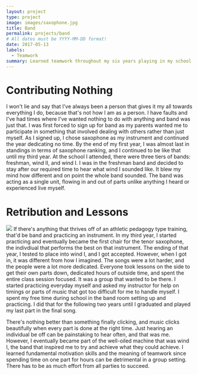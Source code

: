 ```yaml
---
layout: project
type: project
image: images/saxophone.jpg
title: Band
permalink: projects/band
# All dates must be YYYY-MM-DD format!
date: 2017-05-13
labels:
  - Teamwork
summary: Learned teamwork throughout my six years playing in my school's band by being the member that contributes nothing and changing to be a member that gives their all.
---
```


# Contributing Nothing #
I won't lie and say that I've always been a person that gives it my all towards everything I do, because that's not how I am as a person. I have faults and I've had times where I've wanted nothing to do with anything and band was just that. I was first forced to sign up for band as my parents wanted me to participate in something that involved dealing with others rather than just myself. As I signed up, I chose saxophone as my instrument and continued the year dedicating no time. By the end of my first year, I was almost last in standings in terms of saxophone ranking, and I continued to be like that until my third year. At the school I attended, there were three tiers of bands: freshman, wind II, and wind I. I was in the freshman band and decided to stay after our required time to hear what wind I sounded like. It blew my mind how different and on point the whole band sounded. The band was acting as a single unit, flowing in and out of parts unlike anything I heard or experienced live myself. 

# Retribution and Lessons # 
<img class="ui medium right floated rounded image" src="../images/repetition.jpg">
If there's anything that thrives off of an athletic pedagogy type training, that'd be band and practicing an instrument. In my third year, I started practicing and eventually became the first chair for the tenor saxophone, the indivdiual that performs the best on that instrument. The ending of that year, I tested to place into wind I, and I got accepted. However, when I got in, it was different from how I imagined. The songs were a lot harder, and the people were a lot more dedicated. Everyone took lessons on the side to get their own parts down, dedicated hours of outside time, and spent the entire class session focused. It was a group that wanted to be there. I started practicing everyday myself and asked my instructor for help on timings or parts of music that got too difficult for me to handle myself. I spent my free time during school in the band room setting up and practicing. I did that for the following two years until I graduated and played my last part in the final song. 

There's nothing better than something finally clicking, and music clicks beautifully when every part is done at the right time. Just hearing an individual be off can be painstaking to hear often, and that was me. However, I eventually became part of the well-oiled machine that was wind I, the band that inspired me to try and achieve what they could achieve. I learned fundamental motivation skills and the meaning of teamwork since spending time on one part for hours can be detrimental in a group setting. There has to be as much effort from all parties to succeed.
